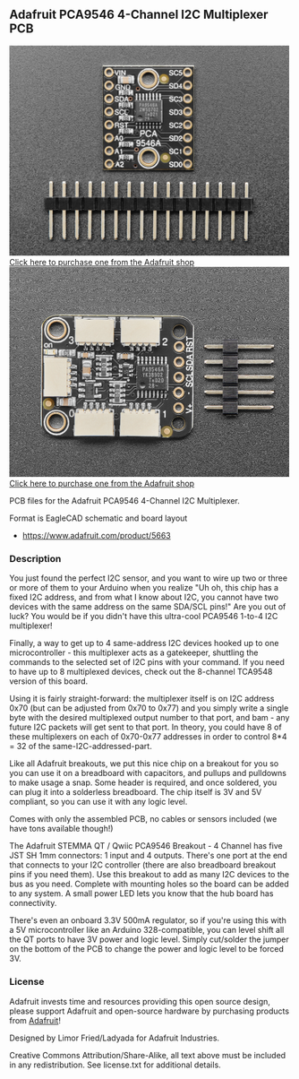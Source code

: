 ## Adafruit PCA9546 4-Channel I2C Multiplexer PCB

<a href="http://www.adafruit.com/products/5663"><img src="assets/5663.jpg?raw=true" width="500px"><br/>
Click here to purchase one from the Adafruit shop</a>
<br>
<a href="http://www.adafruit.com/products/5664"><img src="assets/5664-01.jpg?raw=true" width="500px"><br/>
Click here to purchase one from the Adafruit shop</a>

PCB files for the Adafruit PCA9546 4-Channel I2C Multiplexer. 

Format is EagleCAD schematic and board layout
* https://www.adafruit.com/product/5663

### Description

You just found the perfect I2C sensor, and you want to wire up two or three or more of them to your Arduino when you realize "Uh oh, this chip has a fixed I2C address, and from what I know about I2C, you cannot have two devices with the same address on the same SDA/SCL pins!" Are you out of luck? You would be if you didn't have this ultra-cool PCA9546 1-to-4 I2C multiplexer!

Finally, a way to get up to 4 same-address I2C devices hooked up to one microcontroller - this multiplexer acts as a gatekeeper, shuttling the commands to the selected set of I2C pins with your command.  If you need to have up to 8 multiplexed devices, check out the 8-channel TCA9548 version of this board.

Using it is fairly straight-forward: the multiplexer itself is on I2C address 0x70 (but can be adjusted from 0x70 to 0x77) and you simply write a single byte with the desired multiplexed output number to that port, and bam - any future I2C packets will get sent to that port. In theory, you could have 8 of these multiplexers on each of 0x70-0x77 addresses in order to control 8*4 = 32 of the same-I2C-addressed-part.

Like all Adafruit breakouts, we put this nice chip on a breakout for you so you can use it on a breadboard with capacitors, and pullups and pulldowns to make usage a snap. Some header is required, and once soldered, you can plug it into a solderless breadboard. The chip itself is 3V and 5V compliant, so you can use it with any logic level.

Comes with only the assembled PCB, no cables or sensors included (we have tons available though!)

The Adafruit STEMMA QT / Qwiic PCA9546 Breakout - 4 Channel has five JST SH 1mm connectors: 1 input and 4 outputs. There's one port at the end that connects to your I2C controller (there are also breadboard breakout pins if you need them). Use this breakout to add as many I2C devices to the bus as you need. Complete with mounting holes so the board can be added to any system. A small power LED lets you know that the hub board has connectivity.

There's even an onboard 3.3V 500mA regulator, so if you're using this with a 5V microcontroller like an Arduino 328-compatible, you can level shift all the QT ports to have 3V power and logic level. Simply cut/solder the jumper on the bottom of the PCB to change the power and logic level to be forced 3V.

### License

Adafruit invests time and resources providing this open source design, please support Adafruit and open-source hardware by purchasing products from [Adafruit](https://www.adafruit.com)!

Designed by Limor Fried/Ladyada for Adafruit Industries.

Creative Commons Attribution/Share-Alike, all text above must be included in any redistribution. 
See license.txt for additional details.
